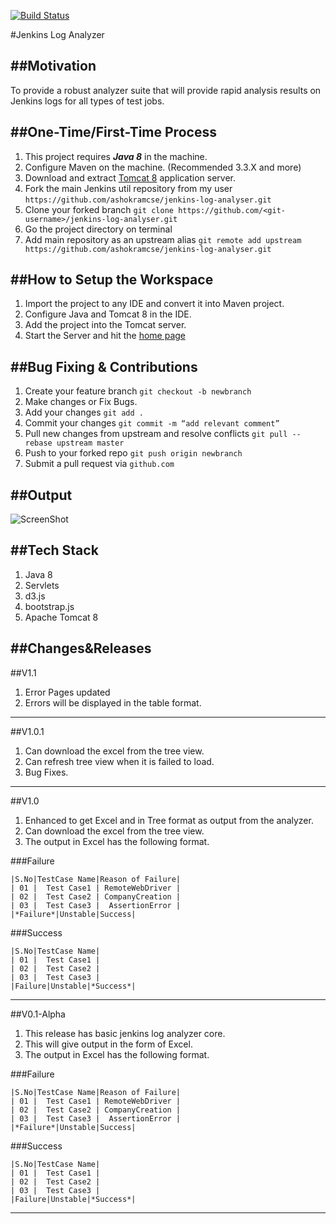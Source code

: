 [![Build Status](https://travis-ci.org/ashokramcse/jenkins-log-analyzer.svg?branch=master)](https://travis-ci.org/ashokramcse/jenkins-log-analyzer)

#Jenkins Log Analyzer

##Motivation
---
To provide a robust analyzer suite that will provide rapid analysis results on Jenkins logs for all types of test jobs.

##One-Time/First-Time Process
---
1. This project requires ***Java 8*** in the machine.
2. Configure Maven on the machine. (Recommended 3.3.X and more)
3. Download and extract [Tomcat 8](https://tomcat.apache.org/download-80.cgi) application server.
4. Fork the main Jenkins util repository from my user `https://github.com/ashokramcse/jenkins-log-analyser.git`
5. Clone your forked branch `git clone https://github.com/<git-username>/jenkins-log-analyser.git`
6. Go the project directory on terminal
7. Add main repository as an upstream alias `git remote add upstream https://github.com/ashokramcse/jenkins-log-analyser.git`

##How to Setup the Workspace
---
1. Import the project to any IDE and convert it into Maven project.
2. Configure Java and Tomcat 8 in the IDE.
3. Add the project into the Tomcat server.
4. Start the Server and hit the [home page](http://localhost:8080/jenkins-util/index.html)

##Bug Fixing & Contributions
---
1. Create your feature branch `git checkout -b newbranch`
2. Make changes or Fix Bugs.
3. Add your changes `git add .`
3. Commit your changes `git commit -m “add relevant comment”`
4. Pull new changes from upstream and resolve conflicts `git pull --rebase upstream master`
5. Push to your forked repo `git push origin newbranch`
6. Submit a pull request via `github.com`

##Output
---
![ScreenShot](https://cloud.githubusercontent.com/assets/23329036/20129941/74d6882e-a679-11e6-9b1e-4485ea566a97.png)

##Tech Stack
---
1. Java 8
2. Servlets
3. d3.js
4. bootstrap.js
5. Apache Tomcat 8

##Changes&Releases
---
##V1.1
1. Error Pages updated
2. Errors will be displayed in the table format.

---
##V1.0.1
1. Can download the excel from the tree view.
2. Can refresh tree view when it is failed to load.
3. Bug Fixes.

---
##V1.0
1. Enhanced to get Excel and in Tree format as output from the analyzer.
2. Can download the excel from the tree view.
3. The output in Excel has the following format.

###Failure

```
|S.No|TestCase Name|Reason of Failure|
| 01 |  Test Case1 | RemoteWebDriver |
| 02 |  Test Case2 | CompanyCreation |
| 03 |  Test Case3 |  AssertionError |
|*Failure*|Unstable|Success|
```

###Success

```
|S.No|TestCase Name|
| 01 |  Test Case1 |
| 02 |  Test Case2 |
| 03 |  Test Case3 |
|Failure|Unstable|*Success*|
```

---
##V0.1-Alpha
1. This release has basic jenkins log analyzer core.
2. This will give output in the form of Excel.
3. The output in Excel has the following format.

###Failure

```
|S.No|TestCase Name|Reason of Failure|
| 01 |  Test Case1 | RemoteWebDriver |
| 02 |  Test Case2 | CompanyCreation |
| 03 |  Test Case3 |  AssertionError |
|*Failure*|Unstable|Success|
```

###Success

```
|S.No|TestCase Name|
| 01 |  Test Case1 |
| 02 |  Test Case2 |
| 03 |  Test Case3 |
|Failure|Unstable|*Success*|
```
---
